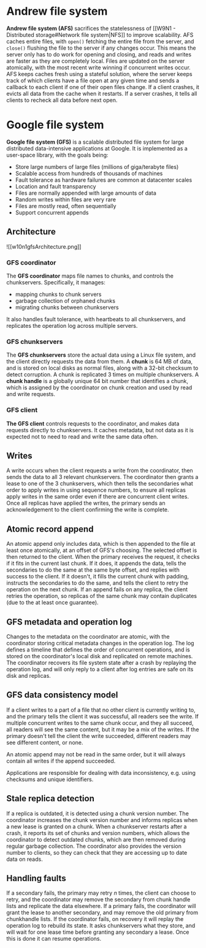 
# Andrew file system
**Andrew file system (AFS)** sacrifices the statelessness of [[W9N1 - Distributed storage#Network file system|NFS]] to improve scalability. AFS caches entire files, with `open()` fetching the entire file from the server, and `close()` flushing the file to the server if any changes occur. This means the server only has to do work for opening and closing, and reads and writes are faster as they are completely local. Files are updated on the server atomically, with the most recent write winning if concurrent writes occur. AFS keeps caches fresh using a stateful solution, where the server keeps track of which clients have a file open at any given time and sends a callback to each client if one of their open files change. If a client crashes, it evicts all data from the cache when it restarts. If a server crashes, it tells all clients to recheck all data before next open.
# Google file system
**Google file system (GFS)** is a scalable distributed file system for large distributed data-intensive applications at Google. It is implemented as a user-space library, with the goals being:
- Store large numbers of large files (millions of giga/terabyte files)
- Scalable access from hundreds of thousands of machines
- Fault tolerance as hardware failures are common at datacenter scales
- Location and fault transparency
- Files are normally appended with large amounts of data
- Random writes within files are very rare
- Files are mostly read, often sequentially
- Support concurrent appends
## Architecture
![[w10n1gfsArchitecture.png]]
### GFS coordinator
The **GFS coordinator** maps file names to chunks, and controls the chunkservers. Specifically, it manages:
- mapping chunks to chunk servers
- garbage collection of orphaned chunks
- migrating chunks between chunkservers

It also handles fault tolerance, with heartbeats to all chunkservers, and replicates the operation log across multiple servers.
### GFS chunkservers
The **GFS chunkservers** store the actual data using a Linux file system, and the client directly requests the data from them. A **chunk** is 64 MB of data, and is stored on local disks as normal files, along with a 32-bit checksum to detect corruption. A chunk is replicated 3 times on multiple chunkservers. A **chunk handle** is a globally unique 64 bit number that identifies a chunk, which is assigned by the coordinator on chunk creation and used by read and write requests.
### GFS client
**The GFS client** controls requests to the coordinator, and makes data requests directly to chunkservers. It caches metadata, but not data as it is expected not to need to read and write the same data often.
## Writes
A write occurs when the client requests a write from the coordinator, then sends the data to all 3 relevant chunkservers. The coordinator then grants a lease to one of the 3 chunkservers, which then tells the secondaries what order to apply writes in using sequence numbers, to ensure all replicas apply writes in the same order even if there are concurrent client writes. Once all replicas have applied the writes, the primary sends an acknowledgement to the client confirming the write is complete.
## Atomic record append
An atomic append only includes data, which is then appended to the file at least once atomically, at an offset of GFS's choosing. The selected offset is then returned to the client. When the primary receives the request, it checks if it fits in the current last chunk. If it does, it appends the data, tells the secondaries to do the same at the same byte offset, and replies with success to the client. If it doesn't, it fills the current chunk with padding, instructs the secondaries to do the same, and tells the client to retry the operation on the next chunk. If an append fails on any replica, the client retries the operation, so replicas of the same chunk may contain duplicates (due to the at least once guarantee).
## GFS metadata and operation log
Changes to the metadata on the coordinator are atomic, with the coordinator storing critical metadata changes in the operation log. The log defines a timeline that defines the order of concurrent operations, and is stored on the coordinator's local disk and replicated on remote machines. The coordinator recovers its file system state after a crash by replaying the operation log, and will only reply to a client after log entries are safe on its disk and replicas.
## GFS data consistency model
If a client writes to a part of a file that no other client is currently writing to, and the primary tells the client it was successful, all readers see the write. If multiple concurrent writes to the same chunk occur, and they all succeed, all readers will see the same content, but it may be a mix of the writes. If the primary doesn't tell the client the write succeeded, different readers may see different content, or none.

An atomic append may not be read in the same order, but it will always contain all writes if the append succeeded.

Applications are responsible for dealing with data inconsistency, e.g. using checksums and unique identifiers.
## Stale replica detection
If a replica is outdated, it is detected using a chunk version number. The coordinator increases the chunk version number and informs replicas when a new lease is granted on a chunk. When a chunkserver restarts after a crash, it reports its set of chunks and version numbers, which allows the coordinator to detect outdated chunks, which are then removed during regular garbage collection. The coordinator also provides the version number to clients, so they can check that they are accessing up to date data on reads.
## Handling faults
If a secondary fails, the primary may retry $n$ times, the client can choose to retry, and the coordinator may remove the secondary from chunk handle lists and replicate the data elsewhere.
If a primary fails, the coordinator will grant the lease to another secondary, and may remove the old primary from chunkhandle lists.
If the coordinator fails, on recovery it will replay the operation log to rebuild its state. It asks chunkservers what they store, and will wait for one lease time before granting any secondary a lease. Once this is done it can resume operations.